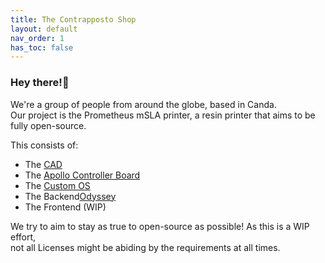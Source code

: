 ```yaml
---
title: The Contrapposto Shop
layout: default
nav_order: 1
has_toc: false
---
```

<h3>Hey there!👋</h3> 

<p>We're a group of people from around the globe, based in Canda.<br>
Our project is the Prometheus mSLA printer, a resin printer that aims to be fully open-source.</p>

<p>This consists of:
<ul>
    <li>The <a href="https://github.com/TheContrappostoShop/Prometheus-MSLA">CAD</a></li>
    <li>The <a href="https://github.com/TheContrappostoShop/Apollo">Apollo Controller Board</a></li>
    <li>The <a href="https://github.com/TheContrappostoShop/PrometheusOS">Custom OS</a></li>
    <li>The Backend<a href="https://github.com/TheContrappostoShop/Odyssey">Odyssey</a></li>
    <li>The Frontend (WIP)</li>
</ul>
</p>
<p>We try to aim to stay as true to open-source as possible! As this is a WIP effort,<br>
not all Licenses might be abiding by the requirements at all times.</p>